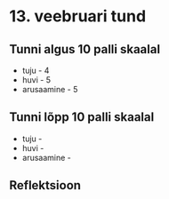 # 13. veebruari tund
## Tunni algus 10 palli skaalal
* tuju - 4
* huvi - 5
* arusaamine - 5

## Tunni lõpp 10 palli skaalal
* tuju - 
* huvi - 
* arusaamine - 

## Reflektsioon
